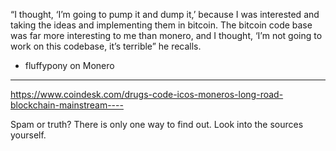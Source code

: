 “I thought, ‘I’m going to pump it and dump it,’ because I was interested and taking the ideas
and implementing them in bitcoin. The bitcoin code base was far more interesting to me than monero,
and I thought, ‘I’m not going to work on this codebase, it’s terrible” he recalls.
- fluffypony on Monero

----

https://www.coindesk.com/drugs-code-icos-moneros-long-road-blockchain-mainstream----

Spam or truth? There is only one way to find out. Look into the sources yourself.

